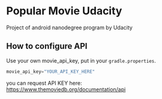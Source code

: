 # Popular Movie Udacity
Project of android nanodegree program by Udacity

## How to configure API
Use your own movie_api_key, put in your `gradle.properties`.
``` groovy
movie_api_key="YOUR_API_KEY_HERE"
```

you can request API KEY here: https://www.themoviedb.org/documentation/api
